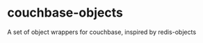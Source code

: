 couchbase-objects
=================

A set of object wrappers for couchbase, inspired by redis-objects